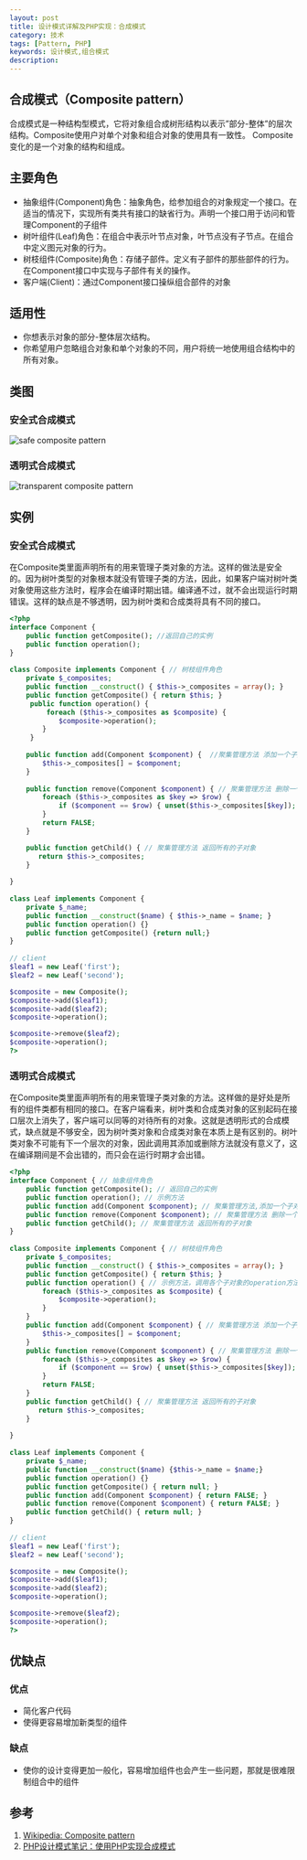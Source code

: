 ```yaml
---
layout: post
title: 设计模式详解及PHP实现：合成模式
category: 技术
tags: [Pattern, PHP]
keywords: 设计模式,组合模式
description: 
---
```


## 合成模式（Composite pattern）
合成模式是一种结构型模式，它将对象组合成树形结构以表示”部分-整体”的层次结构。Composite使用户对单个对象和组合对象的使用具有一致性。
Composite变化的是一个对象的结构和组成。

## 主要角色

- 抽象组件(Component)角色：抽象角色，给参加组合的对象规定一个接口。在适当的情况下，实现所有类共有接口的缺省行为。声明一个接口用于访问和管理Component的子组件
- 树叶组件(Leaf)角色：在组合中表示叶节点对象，叶节点没有子节点。在组合中定义图元对象的行为。
- 树枝组件(Composite)角色：存储子部件。定义有子部件的那些部件的行为。在Component接口中实现与子部件有关的操作。
- 客户端(Client)：通过Component接口操纵组合部件的对象

## 适用性

- 你想表示对象的部分-整体层次结构。
- 你希望用户忽略组合对象和单个对象的不同，用户将统一地使用组合结构中的所有对象。

## 类图

### 安全式合成模式

![safe composite pattern](http://yansu-uploads.stor.sinaapp.com/imgs/safe-composite-pattern-uml.jpg)

### 透明式合成模式

![transparent composite pattern](http://yansu-uploads.stor.sinaapp.com/imgs/transparent-composite-pattern-uml.jpg)

## 实例

### 安全式合成模式

在Composite类里面声明所有的用来管理子类对象的方法。这样的做法是安全的。因为树叶类型的对象根本就没有管理子类的方法，因此，如果客户端对树叶类对象使用这些方法时，程序会在编译时期出错。编译通不过，就不会出现运行时期错误。这样的缺点是不够透明，因为树叶类和合成类将具有不同的接口。

```php
<?php
interface Component {
    public function getComposite(); //返回自己的实例
    public function operation();
}
 
class Composite implements Component { // 树枝组件角色
    private $_composites;
    public function __construct() { $this->_composites = array(); }
    public function getComposite() { return $this; }
     public function operation() {
         foreach ($this->_composites as $composite) {
            $composite->operation();
        }
     }
 
    public function add(Component $component) {  //聚集管理方法 添加一个子对象
        $this->_composites[] = $component;
    }
 
    public function remove(Component $component) { // 聚集管理方法 删除一个子对象
        foreach ($this->_composites as $key => $row) {
            if ($component == $row) { unset($this->_composites[$key]); return TRUE; }
        } 
        return FALSE;
    }

    public function getChild() { // 聚集管理方法 返回所有的子对象
       return $this->_composites;
    }
 
}
 
class Leaf implements Component {
    private $_name; 
    public function __construct($name) { $this->_name = $name; }
    public function operation() {}
    public function getComposite() {return null;}
}
 
// client
$leaf1 = new Leaf('first');
$leaf2 = new Leaf('second');

$composite = new Composite();
$composite->add($leaf1);
$composite->add($leaf2);
$composite->operation();

$composite->remove($leaf2);
$composite->operation();
?>
```

### 透明式合成模式
在Composite类里面声明所有的用来管理子类对象的方法。这样做的是好处是所有的组件类都有相同的接口。在客户端看来，树叶类和合成类对象的区别起码在接口层次上消失了，客户端可以同等的对待所有的对象。这就是透明形式的合成模式，缺点就是不够安全，因为树叶类对象和合成类对象在本质上是有区别的。树叶类对象不可能有下一个层次的对象，因此调用其添加或删除方法就没有意义了，这在编译期间是不会出错的，而只会在运行时期才会出错。

```php
<?php
interface Component { // 抽象组件角色
    public function getComposite(); // 返回自己的实例
    public function operation(); // 示例方法
    public function add(Component $component); // 聚集管理方法,添加一个子对象
    public function remove(Component $component); // 聚集管理方法 删除一个子对象
    public function getChild(); // 聚集管理方法 返回所有的子对象
}
 
class Composite implements Component { // 树枝组件角色
    private $_composites;
    public function __construct() { $this->_composites = array(); } 
    public function getComposite() { return $this; }
    public function operation() { // 示例方法，调用各个子对象的operation方法
        foreach ($this->_composites as $composite) {
            $composite->operation();
        }
    }
    public function add(Component $component) { // 聚集管理方法 添加一个子对象
        $this->_composites[] = $component;
    }
    public function remove(Component $component) { // 聚集管理方法 删除一个子对象
        foreach ($this->_composites as $key => $row) {
            if ($component == $row) { unset($this->_composites[$key]); return TRUE; }
        } 
        return FALSE;
    }
    public function getChild() { // 聚集管理方法 返回所有的子对象
       return $this->_composites;
    }
 
}
 
class Leaf implements Component {
    private $_name;
    public function __construct($name) {$this->_name = $name;}
    public function operation() {}
    public function getComposite() { return null; }
    public function add(Component $component) { return FALSE; }
    public function remove(Component $component) { return FALSE; }
    public function getChild() { return null; }
}
 
// client 
$leaf1 = new Leaf('first');
$leaf2 = new Leaf('second');

$composite = new Composite();
$composite->add($leaf1);
$composite->add($leaf2);
$composite->operation();

$composite->remove($leaf2);
$composite->operation();
?>
```

## 优缺点
### 优点

- 简化客户代码
- 使得更容易增加新类型的组件

### 缺点

- 使你的设计变得更加一般化，容易增加组件也会产生一些问题，那就是很难限制组合中的组件

## 参考
1. [Wikipedia: Composite pattern](http://en.wikipedia.org/wiki/Composite_pattern)
2. [PHP设计模式笔记：使用PHP实现合成模式](http://www.phppan.com/2010/08/php-design-pattern-14-composite/)
